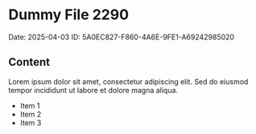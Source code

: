 # Dummy File 2290

Date: 2025-04-03
ID: 5A0EC827-F860-4A6E-9FE1-A69242985020

## Content

Lorem ipsum dolor sit amet, consectetur adipiscing elit.
Sed do eiusmod tempor incididunt ut labore et dolore magna aliqua.

* Item 1
* Item 2
* Item 3


